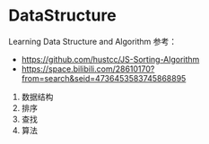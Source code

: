 # DataStructure
Learning Data Structure and Algorithm
参考：
- https://github.com/hustcc/JS-Sorting-Algorithm 
- https://space.bilibili.com/28610170?from=search&seid=4736453583745868895

1. 数据结构
2. 排序
3. 查找 
4. 算法
